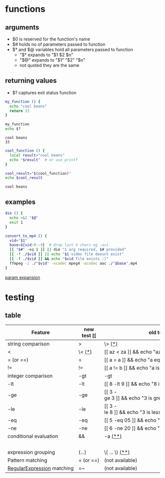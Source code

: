 # functions

## arguments

- $0 is reserved for the function's name
- $# holds no of parameters passed to function
- $* and $@ variables hold all parameters passed to function
    - "$* expands to  "$1 $2 $n"
    - "$@" expands to "$1" "$2" "$n"
    - not quoted they are the same

## returning values

- $? captures exit status function

```bash
my_function () {
  echo "cool beans"
  return 33
}

my_function
echo $?
```
```output
cool beans
33
```

```bash
cool_function () {
  local result="cool beans"
  echo "$result"  # or use printf
}

cool_result="$(cool_function)"
echo $cool_result
```
```output
cool beans
```

## examples

```bash
die () {
  echo >&2 "$@"
  exit 1
}

convert_to_mp4 () {
  vid="$1"
  base=${vid:0:-4}  # drop last 4 chars eg .avi
  [[ "$#" -eq 1 ]] || die "1 arg required, $# provided"
  [[ -f ./$vid ]] || echo "$1 video file doesnt exist"
  [[ -f ./$vid ]] && echo "$vid file exists :)"
  ffmpeg -i ./"$vid" -vcodec mpeg4 -acodec aac ./"$base".mp4
}
```
[param expansion](https://www.gnu.org/software/bash/manual/html_node/Shell-Parameter-Expansion.html)

# testing

## table

| **Feature**                                                                 | **new test** [[                                           | **old test** [                                                    | **Example**                                                                                                         |
| --------------------------------------------------------------------------- | --------------------------------------------------------- | ----------------------------------------------------------------- | ------------------------------------------------------------------------------------------------------------------- |
| string comparison                                                           | \>                                                        | \\> [(\*)](https://mywiki.wooledge.org/BashFAQ/031#np)            | [[ a > b ]] || echo "a does not come after b"                                                                       |
| <                                                                           | \\< [(\*)](https://mywiki.wooledge.org/BashFAQ/031#np)    | [[ az < za ]] && echo "az comes before za"                        |
| \= (or \==)                                                                 | \=                                                        | [[ a = a ]] && echo "a equals a"                                  |
| !=                                                                          | !=                                                        | [[ a != b ]] && echo "a is not equal to b"                        |
| integer comparison                                                          | \-gt                                                      | \-gt                                                              | [[ 5 -gt 10 ]] || echo "5 is not bigger than 10"                                                                    |
| \-lt                                                                        | \-lt                                                      | [[ 8 -lt 9 ]] && echo "8 is less than 9"                          |
| \-ge                                                                        | \-ge                                                      | [[ 3 -ge 3 ]] && echo "3 is greater than or equal to 3"           |
| \-le                                                                        | \-le                                                      | [[ 3 -le 8 ]] && echo "3 is less than or equal to 8"              |
| \-eq                                                                        | \-eq                                                      | [[ 5 -eq 05 ]] && echo "5 equals 05"                              |
| \-ne                                                                        | \-ne                                                      | [[ 6 -ne 20 ]] && echo "6 is not equal to 20"                     |
| conditional evaluation                                                      | &&                                                        | \-a [(\*\*)](https://mywiki.wooledge.org/BashFAQ/031#np2)         | [[ -n $var && -f $var ]] && echo "$var is a file"                                                                   |
| ||                                                                          | \-o [(\*\*)](https://mywiki.wooledge.org/BashFAQ/031#np2) | [[ -b $var || -c $var ]] && echo "$var is a device"               |
| expression grouping                                                         | (...)                                                     | \\( ... \\) [(\*\*)](https://mywiki.wooledge.org/BashFAQ/031#np2) | [[ $var = img\* && ($var = \*.png || $var = \*.jpg) ]] &&<br>echo "$var starts with img and ends with .jpg or .png" |
| Pattern matching                                                            | \= (or \==)                                               | (not available)                                                   | [[ $name = a\* ]] || echo "name does not start with an 'a': $name"                                                  |
| [RegularExpression](https://mywiki.wooledge.org/RegularExpression) matching | \=~                                                       | (not available)                                                   | [[ $(date) =~ ^Fri\\ ...\\ 13 ]] && echo "It's Friday the 13th!"                                                    |


